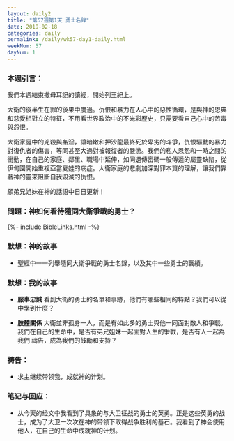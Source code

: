 ```yaml
---
layout: daily2
title: "第57週第1天 勇士名錄"
date: 2019-02-18
categories: daily
permalink: /daily/wk57-day1-daily.html
weekNum: 57
dayNum: 1
---
```


### 本週引言：
我們本週結束撒母耳記的讀經，開始列王紀上。

大衛的後半生在罪的後果中度過。仇恨和暴力在人心中的惡性循環，是與神的恩典和慈愛相對立的特征，不用看世界政治中的不光彩歷史，只需要看自己心中的苦毒與怨恨。

大衛家庭中的兇殺與姦淫，讓暗嫩和押沙龍最終死於卑劣的斗爭，仇恨驅動的暴力對復仇者的傷害，等同甚至大過對被報復者的嚴懲。我們的私人恩怨和一時之間的衝動，在自己的家庭、鄰里、職場中延伸，如同遺傳密碼一般傳遞的屬靈缺陷，從伊甸園開始重複亞當夏娃的病症。大衛家庭的悲劇加深對罪本質的理解，讓我們靠著神的靈來阻斷自我毀滅的仇恨。

願弟兄姐妹在神的話語中日日更新！

### 問題：神如何看待隨同大衛爭戰的勇士？

{%- include BibleLinks.html -%}

### 默想：神的故事 
+ 聖經中一一列舉隨同大衛爭戰的勇士名錄，以及其中一些勇士的戰績。 

### 默想：我的故事
+ **服事忠誠** 看到大衛的勇士的名單和事跡，他們有哪些相同的特點？我們可以從中學到什麼？ 

+ **肢體關係** 大衛並非孤身一人，而是有如此多的勇士與他一同面對敵人和爭戰。 我們在自己的生命中，是否有弟兄姐妹一起面對人生的爭戰，是否有人一起為我們 禱告，成為我們的鼓勵和支持？ 

### 祷告：

+ 求主继续带领我，成就神的计划。

### 笔记与回应：

+ 从今天的经文中我看到了具象的与大卫征战的勇士的英勇。正是这些英勇的战士，成为了大卫一次次在神的带领下取得战争胜利的基石。我看到了神会使用他人，在自己的生命中成就神的计划。
